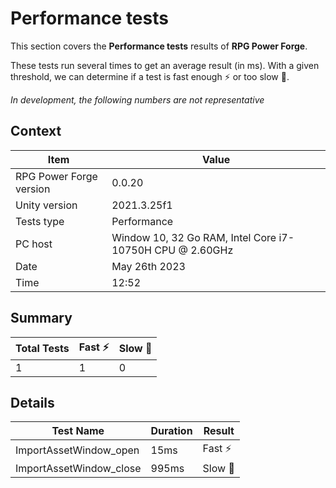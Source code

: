 # Performance tests

This section covers the **Performance tests** results of **RPG Power Forge**.

These tests run several times to get an average result (in ms). With a given threshold, we can determine if a test is fast enough ⚡ or too slow 🐌.

*In development, the following numbers are not representative*

## Context

Item|Value
--|---
RPG Power Forge version| 0.0.20
Unity version|2021.3.25f1
Tests type|Performance
PC host| Window 10, 32 Go RAM, Intel Core i7-10750H CPU @ 2.60GHz
Date|May 26th 2023
Time|12:52

## Summary

Total Tests|Fast ⚡|Slow 🐌
-------|--------|---
1|1|0

## Details

Test Name|Duration|Result
-------|--------|---
ImportAssetWindow_open|15ms| Fast ⚡
ImportAssetWindow_close|995ms| Slow 🐌

